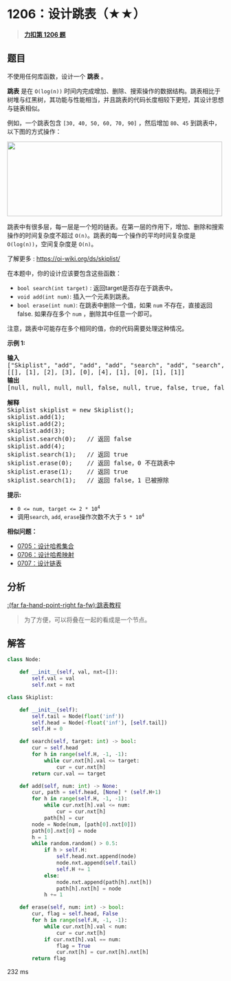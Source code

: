 # 1206：设计跳表（★★）


> <u>**[力扣第 1206 题](https://leetcode.cn/problems/design-skiplist/)**</u>

## 题目

<p>不使用任何库函数，设计一个 <strong>跳表</strong> 。</p>

<p><strong>跳表</strong> 是在 <code>O(log(n))</code> 时间内完成增加、删除、搜索操作的数据结构。跳表相比于树堆与红黑树，其功能与性能相当，并且跳表的代码长度相较下更短，其设计思想与链表相似。</p>

<p>例如，一个跳表包含 <code>[30, 40, 50, 60, 70, 90]</code> ，然后增加 <code>80</code>、<code>45</code> 到跳表中，以下图的方式操作：</p>

<p><img alt="" src="https://pic.leetcode.cn/1702370216-mKQcTt-1506_skiplist.gif" style="width: 500px; height: 173px;" /></p>

<p>跳表中有很多层，每一层是一个短的链表。在第一层的作用下，增加、删除和搜索操作的时间复杂度不超过 <code>O(n)</code>。跳表的每一个操作的平均时间复杂度是 <code>O(log(n))</code>，空间复杂度是 <code>O(n)</code>。</p>

<p>了解更多 : <a href="https://oi-wiki.org/ds/skiplist/" target="_blank">https://oi-wiki.org/ds/skiplist/</a></p>

<p>在本题中，你的设计应该要包含这些函数：</p>

<ul>
<li><code>bool search(int target)</code> : 返回target是否存在于跳表中。</li>
<li><code>void add(int num)</code>: 插入一个元素到跳表。</li>
<li><code>bool erase(int num)</code>: 在跳表中删除一个值，如果 <code>num</code> 不存在，直接返回false. 如果存在多个 <code>num</code> ，删除其中任意一个即可。</li>
</ul>

<p>注意，跳表中可能存在多个相同的值，你的代码需要处理这种情况。</p>



<p><strong>示例 1:</strong></p>

<pre>
<b>输入</b>
["Skiplist", "add", "add", "add", "search", "add", "search", "erase", "erase", "search"]
[[], [1], [2], [3], [0], [4], [1], [0], [1], [1]]
<strong>输出</strong>
[null, null, null, null, false, null, true, false, true, false]

<strong>解释</strong>
Skiplist skiplist = new Skiplist();
skiplist.add(1);
skiplist.add(2);
skiplist.add(3);
skiplist.search(0);   // 返回 false
skiplist.add(4);
skiplist.search(1);   // 返回 true
skiplist.erase(0);    // 返回 false，0 不在跳表中
skiplist.erase(1);    // 返回 true
skiplist.search(1);   // 返回 false，1 已被擦除
</pre>



<p><strong>提示:</strong></p>

<ul>
<li><code>0 &lt;= num, target &lt;= 2 * 10<sup>4</sup></code></li>
<li>调用<code>search</code>, <code>add</code>,  <code>erase</code>操作次数不大于 <code>5 * 10<sup>4</sup></code> </li>
</ul>


**相似问题：**
- [0705：设计哈希集合](/leetcode/0705)
- [0706：设计哈希映射](/leetcode/0706)
- [0707：设计链表](/leetcode/0707)


## 分析

[:(far fa-hand-point-right fa-fw):跳表教程](//www.cs.cmu.edu/~ckingsf/bioinfo-lectures/skiplists.pdf)

> 为了方便，可以将叠在一起的看成是一个节点。


## 解答

```python
class Node:

    def __init__(self, val, nxt=[]):
        self.val = val
        self.nxt = nxt

class Skiplist:

    def __init__(self):
        self.tail = Node(float('inf'))
        self.head = Node(-float('inf'), [self.tail])
        self.H = 0 

    def search(self, target: int) -> bool:
        cur = self.head
        for h in range(self.H, -1, -1):
            while cur.nxt[h].val <= target:
                cur = cur.nxt[h]
        return cur.val == target

    def add(self, num: int) -> None:
        cur, path = self.head, [None] * (self.H+1)
        for h in range(self.H, -1, -1):
            while cur.nxt[h].val <= num:
                cur = cur.nxt[h]
            path[h] = cur
        node = Node(num, [path[0].nxt[0]])
        path[0].nxt[0] = node
        h = 1
        while random.random() > 0.5:
            if h > self.H:
                self.head.nxt.append(node)
                node.nxt.append(self.tail)
                self.H += 1
            else:
                node.nxt.append(path[h].nxt[h])
                path[h].nxt[h] = node
            h += 1

    def erase(self, num: int) -> bool:
        cur, flag = self.head, False
        for h in range(self.H, -1, -1):
            while cur.nxt[h].val < num:
                cur = cur.nxt[h]
            if cur.nxt[h].val == num:
                flag = True
                cur.nxt[h] = cur.nxt[h].nxt[h]
        return flag
```
232 ms

